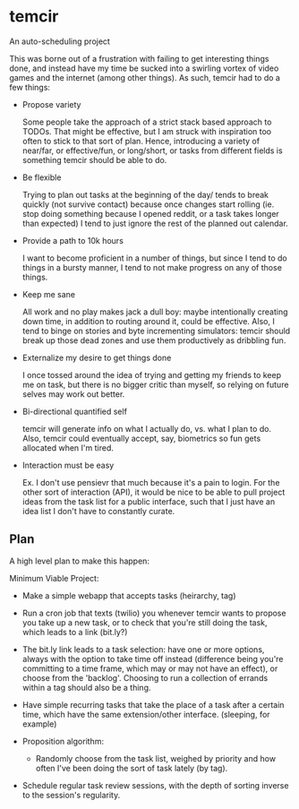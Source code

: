 temcir
================================================================================

An auto-scheduling project

This was borne out of a frustration with failing to get interesting
things done, and instead have my time be sucked into a swirling vortex
of video games and the internet (among other things). As such, temcir
had to do a few things:

 - Propose variety

   Some people take the approach of a strict stack based approach to
   TODOs. That might be effective, but I am struck with inspiration
   too often to stick to that sort of plan. Hence, introducing a
   variety of near/far, or effective/fun, or long/short, or tasks from
   different fields is something temcir should be able to do.

 - Be flexible

   Trying to plan out tasks at the beginning of the day/<insert time
   interval> tends to break quickly (not survive contact) because once
   changes start rolling (ie. stop doing something because I opened
   reddit, or a task takes longer than expected) I tend to just ignore
   the rest of the planned out calendar.

 - Provide a path to 10k hours

   I want to become proficient in a number of things, but since I tend
   to do things in a bursty manner, I tend to not make progress on any
   of those things.

 - Keep me sane

   All work and no play makes jack a dull boy: maybe intentionally
   creating down time, in addition to routing around it, could be
   effective. Also, I tend to binge on stories and byte incrementing
   simulators: temcir should break up those dead zones and use them
   productively as dribbling fun.

 - Externalize my desire to get things done

   I once tossed around the idea of trying and getting my friends to
   keep me on task, but there is no bigger critic than myself, so
   relying on future selves may work out better.

 - Bi-directional quantified self

   temcir will generate info on what I actually do, vs. what I plan to
   do. Also, temcir could eventually accept, say, biometrics so fun
   gets allocated when I'm tired.

 - Interaction must be easy

   Ex. I don't use pensievr that much because it's a pain to login.
   For the other sort of interaction (API), it would be nice to be
   able to pull project ideas from the task list for a public
   interface, such that I just have an idea list I don't have to
   constantly curate.


Plan
--------------------------------------------------------------------------------

A high level plan to make this happen:

Minimum Viable Project:

 - Make a simple webapp that accepts tasks (heirarchy, tag)

 - Run a cron job that texts (twilio) you whenever temcir wants to
   propose you take up a new task, or to check that you're still
   doing the task, which leads to a link (bit.ly?)

 - The bit.ly link leads to a task selection: have one or more
   options, always with the option to take time off instead
   (difference being you're committing to a time frame, which may or
   may not have an effect), or choose from the 'backlog'. Choosing
   to run a collection of errands within a tag should also be a
   thing.

 - Have simple recurring tasks that take the place of a task after a
   certain time, which have the same extension/other
   interface. (sleeping, for example)

 - Proposition algorithm:

   - Randomly choose from the task list, weighed by priority and how
     often I've been doing the sort of task lately (by tag).

 - Schedule regular task review sessions, with the depth of sorting
   inverse to the session's regularity.
